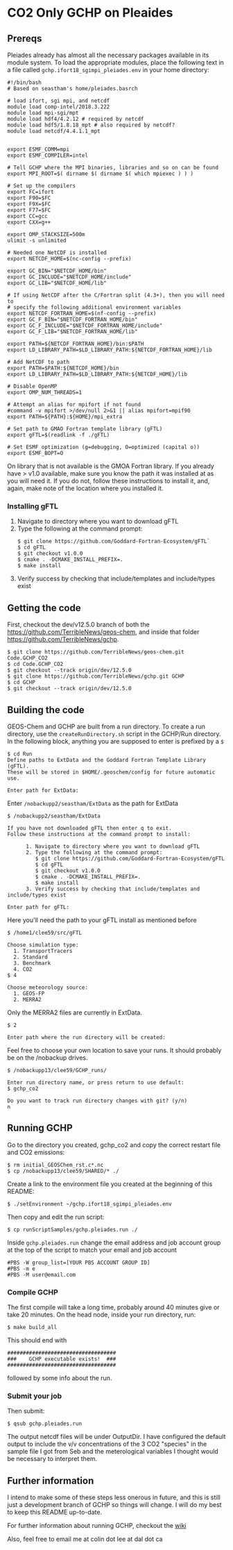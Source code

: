 # CO2 Only GCHP on Pleaides
## Prereqs

Pleiades already has almost all the necessary packages available in its module system. To load the appropriate modules, place the following text in a file called  `gchp.ifort18_sgimpi_pleiades.env` in your home directory:
```
#!/bin/bash
# Based on seastham's home/pleiades.basrch

# load ifort, sgi mpi, and netcdf
module load comp-intel/2018.3.222
module load mpi-sgi/mpt
module load hdf4/4.2.12 # required by netcdf
module load hdf5/1.8.18_mpt # also required by netcdf?
module load netcdf/4.4.1.1_mpt


export ESMF_COMM=mpi
export ESMF_COMPILER=intel

# Tell GCHP where the MPI binaries, libraries and so on can be found
export MPI_ROOT=$( dirname $( dirname $( which mpiexec ) ) )

# Set up the compilers
export FC=ifort
export F90=$FC
export F9X=$FC
export F77=$FC
export CC=gcc
export CXX=g++

export OMP_STACKSIZE=500m
ulimit -s unlimited

# Needed one NetCDF is installed
export NETCDF_HOME=$(nc-config --prefix)

export GC_BIN="$NETCDF_HOME/bin"
export GC_INCLUDE="$NETCDF_HOME/include"
export GC_LIB="$NETCDF_HOME/lib"

# If using NetCDF after the C/Fortran split (4.3+), then you will need to
# specify the following additional environment variables
export NETCDF_FORTRAN_HOME=$(nf-config --prefix)
export GC_F_BIN="$NETCDF_FORTRAN_HOME/bin"
export GC_F_INCLUDE="$NETCDF_FORTRAN_HOME/include"
export GC_F_LIB="$NETCDF_FORTRAN_HOME/lib"

export PATH=${NETCDF_FORTRAN_HOME}/bin:$PATH
export LD_LIBRARY_PATH=$LD_LIBRARY_PATH:${NETCDF_FORTRAN_HOME}/lib

# Add NetCDF to path
export PATH=$PATH:${NETCDF_HOME}/bin
export LD_LIBRARY_PATH=$LD_LIBRARY_PATH:${NETCDF_HOME}/lib

# Disable OpenMP
export OMP_NUM_THREADS=1

# Attempt an alias for mpifort if not found
#command -v mpifort >/dev/null 2>&1 || alias mpifort=mpif90
export PATH=${PATH}:${HOME}/mpi_extra

# Set path to GMAO Fortran template library (gFTL)
export gFTL=$(readlink -f ./gFTL)

# Set ESMF optimization (g=debugging, O=optimized (capital o))
export ESMF_BOPT=O
```

On library that is not available is the GMOA Fortran library. If you already have > v1.0 available, make sure you know the path it was installed at as you will need it. If you do not, follow these instructions to install it, and, again, make note of the location where you installed it.

### Installing gFTL

1. Navigate to directory where you want to download gFTL
2. Type the following at the command prompt:
   ```
   $ git clone https://github.com/Goddard-Fortran-Ecosystem/gFTL`
   $ cd gFTL
   $ git checkout v1.0.0
   $ cmake . -DCMAKE_INSTALL_PREFIX=.
   $ make install
   ```
3. Verify success by checking that include/templates and include/types exist

## Getting the code
First, checkout the dev/v12.5.0 branch of both the https://github.com/TerribleNews/geos-chem, and inside that folder https://github.com/TerribleNews/gchp.

```
$ git clone https://github.com/TerribleNews/geos-chem.git Code.GCHP_CO2
$ cd Code.GCHP_CO2
$ git checkout --track origin/dev/12.5.0
$ git clone https://github.com/TerribleNews/gchp.git GCHP
$ cd GCHP
$ git checkout --track origin/dev/12.5.0
```


## Building the code
GEOS-Chem and GCHP are built from a run directory. To create a run directory, use the `createRunDirectory.sh` script in the GCHP/Run directory. In the following block, anything you are supposed to enter is prefixed by a `$`
```
$ cd Run
Define paths to ExtData and the Goddard Fortran Template Library (gFTL).
These will be stored in $HOME/.geoschem/config for future automatic use.

Enter path for ExtData:
```
Enter `/nobackupp2/seastham/ExtData` as the path for ExtData

```
$ /nobackupp2/seastham/ExtData

If you have not downloaded gFTL then enter q to exit.
Follow these instructions at the command prompt to install:

      1. Navigate to directory where you want to download gFTL
      2. Type the following at the command prompt:
         $ git clone https://github.com/Goddard-Fortran-Ecosystem/gFTL
         $ cd gFTL
         $ git checkout v1.0.0
         $ cmake . -DCMAKE_INSTALL_PREFIX=.
         $ make install
      3. Verify success by checking that include/templates and include/types exist

Enter path for gFTL:
```
Here you'll need the path to your gFTL install as mentioned before
```
$ /home1/clee59/src/gFTL

Choose simulation type:
  1. TransportTracers
  2. Standard
  3. Benchmark
  4. CO2
$ 4

Choose meteorology source:
  1. GEOS-FP
  2. MERRA2
```
Only the MERRA2 files are currently in ExtData.
```
$ 2

Enter path where the run directory will be created:
```
Feel free to choose your own location to save your runs. It should probably be on the /nobackup drives.
```
$ /nobackupp13/clee59/GCHP_runs/

Enter run directory name, or press return to use default:
$ gchp_co2

Do you want to track run directory changes with git? (y/n)
n
```

## Running GCHP
Go to the directory you created, gchp_co2 and copy the correct restart file and CO2 emissions:
```
$ rm initial_GEOSChem_rst.c*.nc
$ cp /nobackupp13/clee59/SHARED/* ./
```

Create a link to the environment file you created at the beginning of this README:
```
$ ./setEnvironment ~/gchp.ifort18_sgimpi_pleiades.env
```

Then copy and edit the run script:
```
$ cp runScriptSamples/gchp.pleiades.run ./
```

Inside `gchp.pleiades.run` change the email address and job account group at the top of the script to match your email and job account
```
#PBS -W group_list=[YOUR PBS ACCOUNT GROUP ID]
#PBS -m e
#PBS -M user@email.com
```

### Compile GCHP
The first compile will take a long time, probably around 40 minutes give or take 20 minutes. On the head node, inside your run directory, run:
```
$ make build_all
```

This should end with 
```
###################################
###    GCHP executable exists!  ###
###################################
```
followed by some info about the run.

### Submit your job

Then submit:
```
$ qsub gchp.pleiades.run
```

The output netcdf files will be under OutputDir. I have configured the default output to include the v/v concentrations of the 3 CO2 "species" in the sample file I got from Seb and the meterological variables I thought would be necessary to interpret them. 

## Further information
I intend to make some of these steps less onerous in future, and this is still just a development branch of GCHP so things will change. I will do my best to keep this README up-to-date.

For further information about running GCHP, checkout the [wiki](http://wiki.seas.harvard.edu/geos-chem/index.php/Getting_Started_with_GCHP)

Also, feel free to email me at colin dot lee at dal dot ca
